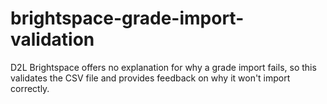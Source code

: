 # brightspace-grade-import-validation
D2L Brightspace offers no explanation for why a grade import fails, so this validates the CSV file and provides feedback on why it won't import correctly.
